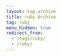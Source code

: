 ```yaml
---
layout: tag-archive
title: ruby Archive
tag: ruby
menu_hidden: true
redirect_from:
  - /tags/ruby/
  - /ruby/
---
```

